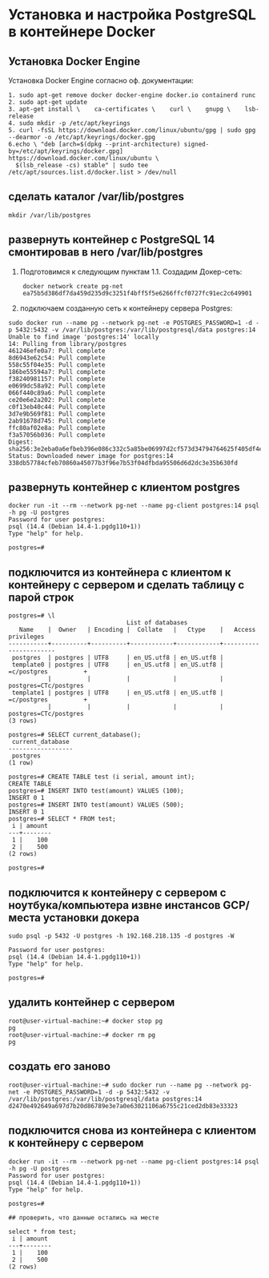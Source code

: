 # Установка и настройка PostgreSQL в контейнере Docker
## Установка Docker Engine
Установка Docker Engine согласно оф. документации:
```
1. sudo apt-get remove docker docker-engine docker.io containerd runc
2. sudo apt-get update 
3. apt-get install \    ca-certificates \    curl \    gnupg \    lsb-release
4. sudo mkdir -p /etc/apt/keyrings
5. curl -fsSL https://download.docker.com/linux/ubuntu/gpg | sudo gpg --dearmor -o /etc/apt/keyrings/docker.gpg
6.echo \ "deb [arch=$(dpkg --print-architecture) signed-by=/etc/apt/keyrings/docker.gpg] https://download.docker.com/linux/ubuntu \
  $(lsb_release -cs) stable" | sudo tee /etc/apt/sources.list.d/docker.list > /dev/null
```
## сделать каталог /var/lib/postgres
```
mkdir /var/lib/postgres
```
## развернуть контейнер с PostgreSQL 14 смонтировав в него /var/lib/postgres

1. Подготовимся к следующим пунктам 
1.1. Создадим Докер-сеть:
```
	docker network create pg-net
	ea75b5d386df7da459d235d9c3251f4bff5f5e6266ffcf0727fc91ec2c649901
```
2. подключаем созданную сеть к контейнеру сервера Postgres:
```
sudo docker run --name pg --network pg-net -e POSTGRES_PASSWORD=1 -d -p 5432:5432 -v /var/lib/postgres:/var/lib/postgresql/data postgres:14
Unable to find image 'postgres:14' locally
14: Pulling from library/postgres
461246efe0a7: Pull complete
8d6943e62c54: Pull complete
558c55f04e35: Pull complete
186be55594a7: Pull complete
f38240981157: Pull complete
e0699dc58a92: Pull complete
066f440c89a6: Pull complete
ce20e6e2a202: Pull complete
c0f13eb40c44: Pull complete
3d7e9b569f81: Pull complete
2ab91678d745: Pull complete
ffc80af02e8a: Pull complete
f3a57056b036: Pull complete
Digest: sha256:3e2eba0a6efbeb396e086c332c5a85be06997d2cf573d34794764625f405df4e
Status: Downloaded newer image for postgres:14
338db57784cfeb70860a45077b3f96e7b53f04dfbda95506d6d2dc3e35b630fd
```

## развернуть контейнер с клиентом postgres

```
docker run -it --rm --network pg-net --name pg-client postgres:14 psql -h pg -U postgres
Password for user postgres:
psql (14.4 (Debian 14.4-1.pgdg110+1))
Type "help" for help.

postgres=#
```

## подключится из контейнера с клиентом к контейнеру с сервером и сделать таблицу с парой строк

```
postgres=# \l
                                 List of databases
   Name    |  Owner   | Encoding |  Collate   |   Ctype    |   Access privileges
-----------+----------+----------+------------+------------+-----------------------
 postgres  | postgres | UTF8     | en_US.utf8 | en_US.utf8 |
 template0 | postgres | UTF8     | en_US.utf8 | en_US.utf8 | =c/postgres          +
           |          |          |            |            | postgres=CTc/postgres
 template1 | postgres | UTF8     | en_US.utf8 | en_US.utf8 | =c/postgres          +
           |          |          |            |            | postgres=CTc/postgres
(3 rows)

postgres=# SELECT current_database();
 current_database
------------------
 postgres
(1 row)

postgres=# CREATE TABLE test (i serial, amount int);
CREATE TABLE
postgres=# INSERT INTO test(amount) VALUES (100);
INSERT 0 1
postgres=# INSERT INTO test(amount) VALUES (500);
INSERT 0 1
postgres=# SELECT * FROM test;
 i | amount
---+--------
 1 |    100
 2 |    500
(2 rows)

postgres=#
```

## подключится к контейнеру с сервером с ноутбука/компьютера извне инстансов GCP/места установки докера

```
sudo psql -p 5432 -U postgres -h 192.168.218.135 -d postgres -W

Password for user postgres:
psql (14.4 (Debian 14.4-1.pgdg110+1))
Type "help" for help.

postgres=#
```

## удалить контейнер с сервером

```
root@user-virtual-machine:~# docker stop pg
pg
root@user-virtual-machine:~# docker rm pg
pg
```

## создать его заново

```
root@user-virtual-machine:~# sudo docker run --name pg --network pg-net -e POSTGRES_PASSWORD=1 -d -p 5432:5432 -v /var/lib/postgres:/var/lib/postgresql/data postgres:14
d2470e492649a697d7b20d86789e3e7a0e63021106a6755c21ced2db83e33323
```

## подключится снова из контейнера с клиентом к контейнеру с сервером

```
docker run -it --rm --network pg-net --name pg-client postgres:14 psql -h pg -U postgres
Password for user postgres:
psql (14.4 (Debian 14.4-1.pgdg110+1))
Type "help" for help.

postgres=#

## проверить, что данные остались на месте

select * from test;
 i | amount
---+--------
 1 |    100
 2 |    500
(2 rows)
```